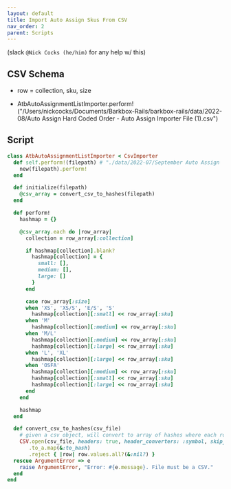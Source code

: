 ```yaml
---
layout: default
title: Import Auto Assign Skus From CSV
nav_order: 2
parent: Scripts
---
```


(slack `@Nick Cocks (he/him)` for any help w/ this)

## CSV Schema
- row = collection, sku, size

- AtbAutoAssignmentListImporter.perform!("/Users/nickcocks/Documents/Barkbox-Rails/barkbox-rails/data/2022-08/Auto Assign Hard Coded Order - Auto Assign Importer File  (1).csv")

## Script

```rb
class AtbAutoAssignmentListImporter < CsvImporter
  def self.perform!(filepath) # "./data/2022-07/September Auto Assign  - Sheet1.csv"
    new(filepath).perform!
  end

  def initialize(filepath)
    @csv_array = convert_csv_to_hashes(filepath)
  end

  def perform!
    hashmap = {}

    @csv_array.each do |row_array|
      collection = row_array[:collection]

      if hashmap[collection].blank?
        hashmap[collection] = {
          small: [],
          medium: [],
          large: []
        }
      end

      case row_array[:size]
      when 'XS', 'XS/S', 'E/S', 'S'
        hashmap[collection][:small] << row_array[:sku]
      when 'M'
        hashmap[collection][:medium] << row_array[:sku]
      when 'M/L'
        hashmap[collection][:medium] << row_array[:sku]
        hashmap[collection][:large] << row_array[:sku]
      when 'L', 'XL'
        hashmap[collection][:large] << row_array[:sku]
      when 'OSFA'
        hashmap[collection][:medium] << row_array[:sku]
        hashmap[collection][:small] << row_array[:sku]
        hashmap[collection][:large] << row_array[:sku]
      end
    end

    hashmap
  end

  def convert_csv_to_hashes(csv_file)
    # given a csv object, will convert to array of hashes where each row is a hash
    CSV.open(csv_file, headers: true, header_converters: :symbol, skip_blanks: true)
       .to_a.map(&:to_hash)
       .reject { |row| row.values.all?(&:nil?) }
  rescue ArgumentError => e
    raise ArgumentError, "Error: #{e.message}. File must be a CSV."
  end
end
```